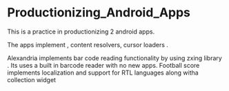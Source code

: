 # Productionizing_Android_Apps

This is a practice in productionizing 2 android apps.

The apps implement , content resolvers, cursor loaders .

Alexandria implements bar code reading functionality by using zxing library . Its uses a built in barcode reader with no new apps.
Football score implements localization and support for RTL languages along witha  collection widget
